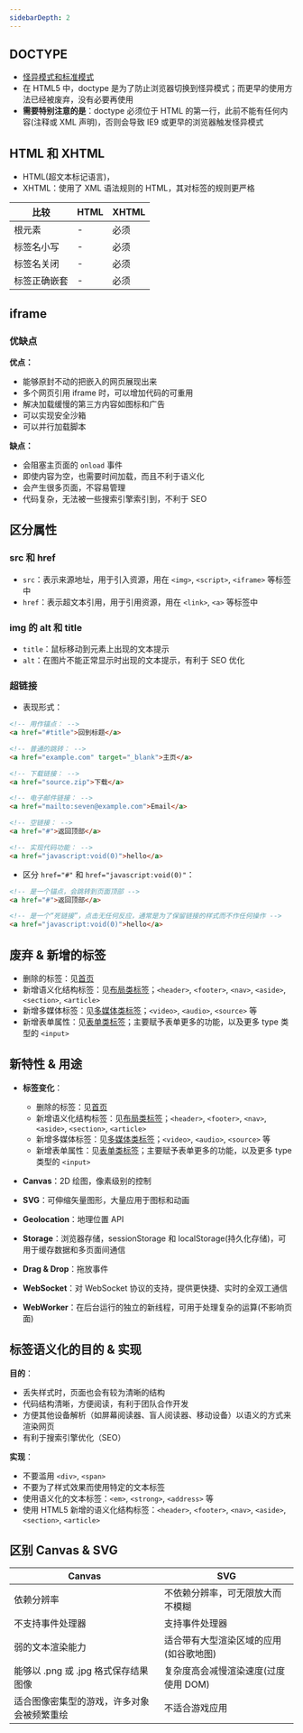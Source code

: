 ```yaml
---
sidebarDepth: 2
---
```


## DOCTYPE

+ [怪异模式和标准模式](https://developer.mozilla.org/zh-CN/docs/Web/HTML/Quirks_Mode_and_Standards_Mode)
+ 在 HTML5 中，doctype 是为了防止浏览器切换到怪异模式；而更早的使用方法已经被废弃，没有必要再使用
+ **需要特别注意的是**：doctype 必须位于 HTML 的第一行，此前不能有任何内容(注释或 XML 声明)，否则会导致 IE9 或更早的浏览器触发怪异模式



## HTML 和 XHTML

+ HTML(超文本标记语言)，
+ XHTML：使用了 XML 语法规则的 HTML，其对标签的规则更严格

|比较|HTML|XHTML|
|-|-|-|
|根元素|-|必须|
|标签名小写|-|必须|
|标签名关闭|-|必须|
|标签正确嵌套|-|必须|




## iframe

### 优缺点

**优点：**
+ 能够原封不动的把嵌入的网页展现出来
+ 多个网页引用 iframe 时，可以增加代码的可重用
+ 解决加载缓慢的第三方内容如图标和广告
+ 可以实现安全沙箱
+ 可以并行加载脚本

**缺点：**
+ 会阻塞主页面的 `onload` 事件
+ 即使内容为空，也需要时间加载，而且不利于语义化
+ 会产生很多页面，不容易管理
+ 代码复杂，无法被一些搜索引擎索引到，不利于 SEO




## 区分属性

### src 和 href

+ `src`：表示来源地址，用于引入资源，用在 `<img>`, `<script>`, `<iframe>` 等标签中
+ `href`：表示超文本引用，用于引用资源，用在 `<link>`, `<a>` 等标签中


### img 的 alt 和 title

+ `title`：鼠标移动到元素上出现的文本提示
+ `alt`：在图片不能正常显示时出现的文本提示，有利于 SEO 优化


### 超链接

+ 表现形式：
```html
<!-- 用作锚点： -->
<a href="#title">回到标题</a>

<!-- 普通的跳转： -->
<a href="example.com" target="_blank">主页</a>

<!-- 下载链接： -->
<a href="source.zip">下载</a>

<!-- 电子邮件链接： -->
<a href="mailto:seven@example.com">Email</a>

<!-- 空链接： -->
<a href="#">返回顶部</a>

<!-- 实现代码功能： -->
<a href="javascript:void(0)">hello</a>
```


+ 区分 `href="#"` 和 `href="javascript:void(0)"`：
```html
<!-- 是一个锚点，会跳转到页面顶部 -->
<a href="#">返回顶部</a>

<!-- 是一个“死链接”，点击无任何反应，通常是为了保留链接的样式而不作任何操作 -->
<a href="javascript:void(0)">hello</a>
```



## 废弃 & 新增的标签

+ 删除的标签：见[首页](./README.md)
+ 新增语义化结构标签：见[布局类标签](./categories/layout.md)；`<header>`, `<footer>`, `<nav>`, `<aside>`, `<section>`, `<article>`
+ 新增多媒体标签：见[多媒体类标签](./categories/media.md)；`<video>`, `<audio>`, `<source>` 等
+ 新增表单属性：见[表单类标签](./categories/form.md)；主要赋予表单更多的功能，以及更多 type 类型的 `<input>`



## 新特性 & 用途

+ **标签变化**：
  + 删除的标签：见[首页](./README.md)
  + 新增语义化结构标签：见[布局类标签](./categories/layout.md)；`<header>`, `<footer>`, `<nav>`, `<aside>`, `<section>`, `<article>`
  + 新增多媒体标签：见[多媒体类标签](./categories/media.md)；`<video>`, `<audio>`, `<source>` 等
  + 新增表单属性：见[表单类标签](./categories/form.md)；主要赋予表单更多的功能，以及更多 type 类型的 `<input>`

+ **Canvas**：2D 绘图，像素级别的控制

+ **SVG**：可伸缩矢量图形，大量应用于图标和动画

+ **Geolocation**：地理位置 API

+ **Storage**：浏览器存储，sessionStorage 和 localStorage(持久化存储)，可用于缓存数据和多页面间通信

+ **Drag & Drop**：拖放事件

+ **WebSocket**：对 WebSocket 协议的支持，提供更快捷、实时的全双工通信

+ **WebWorker**：在后台运行的独立的新线程，可用于处理复杂的运算(不影响页面)


## 标签语义化的目的 & 实现

**目的**：
+ 丢失样式时，页面也会有较为清晰的结构
+ 代码结构清晰，方便阅读，有利于团队合作开发
+ 方便其他设备解析（如屏幕阅读器、盲人阅读器、移动设备）以语义的方式来渲染网页
+ 有利于搜索引擎优化（SEO）

**实现**：
+ 不要滥用 `<div>`, `<span>`
+ 不要为了样式效果而使用特定的文本标签
+ 使用语义化的文本标签：`<em>`, `<strong>`, `<address>` 等
+ 使用 HTML5 新增的语义化结构标签：`<header>`, `<footer>`, `<nav>`, `<aside>`, `<section>`, `<article>`


## 区别 Canvas & SVG

|Canvas|SVG|
|-|-|
|依赖分辨率|不依赖分辨率，可无限放大而不模糊|
|不支持事件处理器|支持事件处理器|
|弱的文本渲染能力|适合带有大型渲染区域的应用(如谷歌地图)|
|能够以 .png 或 .jpg 格式保存结果图像|复杂度高会减慢渲染速度(过度使用 DOM)|
|适合图像密集型的游戏，许多对象会被频繁重绘|不适合游戏应用|
